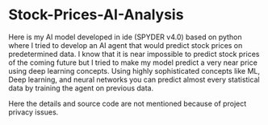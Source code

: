 # Stock-Prices-AI-Analysis

Here is my AI model developed in ide (SPYDER v4.0) based on python where I tried to develop an AI agent that would predict stock prices on predetermined data. I know that it is near impossible to predict stock prices of the coming future but I tried to make my model predict a very near price using deep learning concepts. Using highly sophisticated concepts like ML, Deep learning, and neural networks you can predict almost every statistical data by training the agent on previous data.

Here the details and source code are not mentioned because of project privacy issues.
